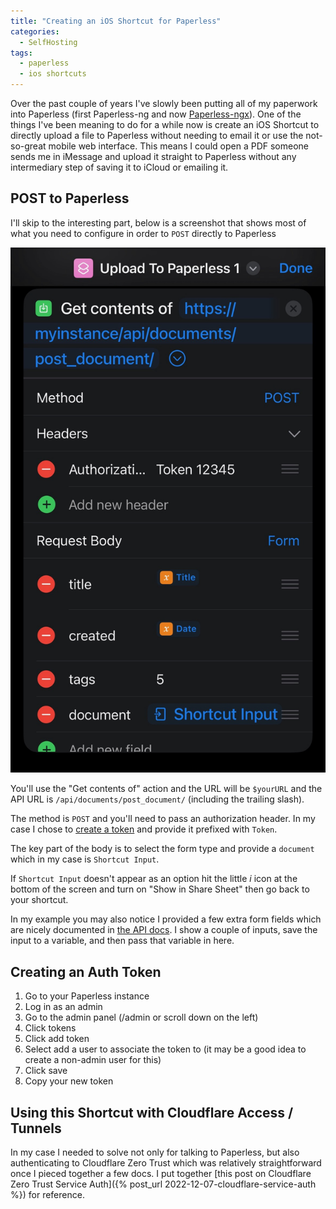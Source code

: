 ```yaml
---
title: "Creating an iOS Shortcut for Paperless"
categories:
  - SelfHosting
tags:
  - paperless
  - ios shortcuts
---
```


Over the past couple of years I've slowly been putting all of my paperwork into Paperless (first Paperless-ng and now [Paperless-ngx](https://github.com/paperless-ngx/paperless-ngx#readme)). One of the things I've been meaning to do for a while now is create an iOS Shortcut to directly upload a file to Paperless without needing to email it or use the not-so-great mobile web interface. This means I could open a PDF someone sends me in iMessage and upload it straight to Paperless without any intermediary step of saving it to iCloud or emailing it.

## POST to Paperless

I'll skip to the interesting part, below is a screenshot that shows most of what you need to configure in order to `POST` directly to Paperless

![Screenshot of iOS Shortcuts](/assets/img/paperless_upload_action.jpeg)

You'll use the "Get contents of" action and the URL will be `$yourURL` and the API URL is `/api/documents/post_document/` (including the trailing slash).

The method is `POST` and you'll need to pass an authorization header. In my case I chose to [create a token](#creating-an-auth-token) and provide it prefixed with `Token`. 

The key part of the body is to select the form type and provide a `document` which in my case is `Shortcut Input`.

If `Shortcut Input` doesn't appear as an option hit the little *i* icon at the bottom of the screen and turn on "Show in Share Sheet" then go back to your shortcut.

In my example you may also notice I provided a few extra form fields which are nicely documented in [the API docs](https://docs.paperless-ngx.com/api/#file-uploads). I show a couple of inputs, save the input to a variable, and then pass that variable in here.

## Creating an Auth Token

1. Go to your Paperless instance
1. Log in as an admin
1. Go to the admin panel (/admin or scroll down on the left)
1. Click tokens
1. Click add token
1. Select add a user to associate the token to (it may be a good idea to create a non-admin user for this)
1. Click save
1. Copy your new token

## Using this Shortcut with Cloudflare Access / Tunnels

In my case I needed to solve not only for talking to Paperless, but also authenticating to Cloudflare Zero Trust which was relatively straightforward once I pieced together a few docs. I put together [this post on Cloudflare Zero Trust Service Auth]({% post_url 2022-12-07-cloudflare-service-auth %}) for reference.
